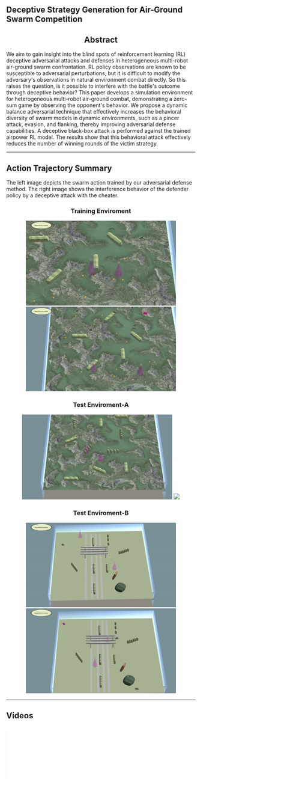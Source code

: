 ## Deceptive Strategy Generation for Air-Ground Swarm Competition

## <center> Abstract <center>
We aim to gain insight into the blind spots of reinforcement learning (RL) deceptive adversarial attacks and defenses in heterogeneous multi-robot air-ground swarm confrontation. RL policy observations are known to be susceptible to adversarial perturbations, but it is difficult to modify the adversary's observations in natural environment combat directly. So this raises the question, is it possible to interfere with the battle's outcome through deceptive behavior? This paper develops a simulation environment for heterogeneous multi-robot air-ground combat, demonstrating a zero-sum game by observing the opponent's behavior. We propose a dynamic balance adversarial technique that effectively increases the behavioral diversity of swarm models in dynamic environments, such as a pincer attack, evasion, and flanking, thereby improving adversarial defense capabilities. A deceptive black-box attack is performed against the trained airpower RL model. The results show that this behavioral attack effectively reduces the number of winning rounds of the victim strategy. 

---

## Action Trajectory Summary
The left image depicts the swarm action trained by our adversarial defense method. The right image shows the interference behavior of the defender policy by a deceptive attack with the cheater.

### <center>Training Enviroment</center>
<center class="half">
    <img src="https://raw.githubusercontent.com/herveyrobot/HMAG.github.io/gh-pages/image/TRE-A1.gif" width="400"/> <img src="https://raw.githubusercontent.com/herveyrobot/HMAG.github.io/gh-pages/image/TRE-C.gif" width="400"/>
</center>
    
### <center>Test Enviroment-A </center>
<center class="half">
    <img src="https://raw.githubusercontent.com/herveyrobot/HMAG.github.io/gh-pages/image/TEEA-A-1.gif" width="400"/> <img src="https://raw.githubusercontent.com/herveyrobot/HMAG.github.io/gh-pages/image/TEEA-C1.gif" width="400"/>
</center>

### <center>Test Enviroment-B </center>
<center class="half">
    <img src="https://raw.githubusercontent.com/herveyrobot/HMAG.github.io/gh-pages/image/TEEB-A.gif" width="400"/> <img src="https://raw.githubusercontent.com/herveyrobot/HMAG.github.io/gh-pages/image/TEEB-C.gif" width="400"/>
</center>
    
---
    

## Videos
<iframe heigh=500 width=800 src="//player.bilibili.com/player.html?aid=682043993&bvid=BV16U4y1f7yj&cid=542490368&page=1" scrolling="no" border="0" frameborder="no" framespacing="0" allowfullscreen="true">  </iframe>

